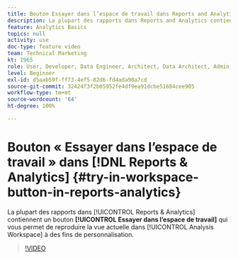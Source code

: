 ```yaml
---
title: Bouton Essayer dans l’espace de travail dans Reports and Analytics
description: La plupart des rapports dans Reports and Analytics contiennent un bouton Essayer dans l’espace de travail qui vous permet de reproduire la vue actuelle dans Analysis Workspace à des fins de personnalisation.
feature: Analytics Basics
topics: null
activity: use
doc-type: feature video
team: Technical Marketing
kt: 1965
role: User, Developer, Data Engineer, Architect, Data Architect, Admin, Leader
level: Beginner
exl-id: d5aab59f-ff73-4ef5-82d6-fd4ada90a7cd
source-git-commit: 32424f3f2b05952fe4df9ea91dcbe51684cee905
workflow-type: tm+mt
source-wordcount: '64'
ht-degree: 100%

---
```


# Bouton « Essayer dans l’espace de travail » dans [!DNL Reports & Analytics] {#try-in-workspace-button-in-reports-analytics}

La plupart des rapports dans [!UICONTROL Reports &amp; Analytics] contiennent un bouton **[!UICONTROL Essayer dans l’espace de travail]** qui vous permet de reproduire la vue actuelle dans [!UICONTROL Analysis Workspace] à des fins de personnalisation.

>[!VIDEO](https://video.tv.adobe.com/v/23959/?quality=12)
